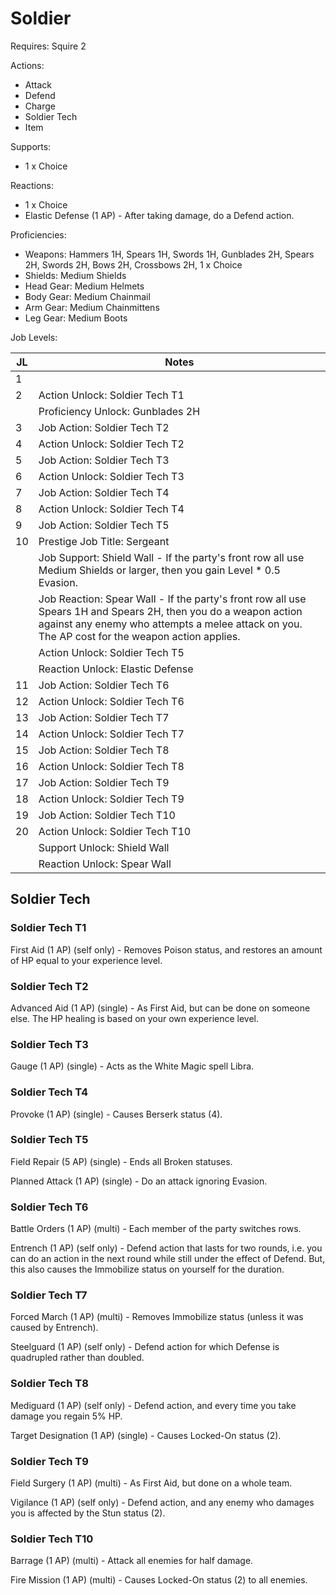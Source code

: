 # Soldier

Requires: Squire 2

Actions:

- Attack
- Defend
- Charge
- Soldier Tech
- Item

Supports:

- 1 x Choice

Reactions:

- 1 x Choice
- Elastic Defense (1 AP) - After taking damage, do a Defend action.

Proficiencies:

- Weapons: Hammers 1H, Spears 1H, Swords 1H, Gunblades 2H, Spears 2H, Swords 2H, Bows 2H, Crossbows 2H, 1 x Choice
- Shields: Medium Shields
- Head Gear: Medium Helmets
- Body Gear: Medium Chainmail
- Arm Gear: Medium Chainmittens
- Leg Gear: Medium Boots

Job Levels:

| JL | Notes |
| --- | --- |
| 1 | 
| 2 | Action Unlock: Soldier Tech T1
|   | Proficiency Unlock: Gunblades 2H
| 3 | Job Action: Soldier Tech T2
| 4 | Action Unlock: Soldier Tech T2
| 5 | Job Action: Soldier Tech T3
| 6 | Action Unlock: Soldier Tech T3
| 7 | Job Action: Soldier Tech T4
| 8 | Action Unlock: Soldier Tech T4
| 9 | Job Action: Soldier Tech T5
| 10 | Prestige Job Title: Sergeant
|    | Job Support: Shield Wall - If the party's front row all use Medium Shields or larger, then you gain Level * 0.5 Evasion.
|    | Job Reaction: Spear Wall - If the party's front row all use Spears 1H and Spears 2H, then you do a weapon action against any enemy who attempts a melee attack on you. The AP cost for the weapon action applies.
|    | Action Unlock: Soldier Tech T5
|    | Reaction Unlock: Elastic Defense
| 11 | Job Action: Soldier Tech T6
| 12 | Action Unlock: Soldier Tech T6
| 13 | Job Action: Soldier Tech T7
| 14 | Action Unlock: Soldier Tech T7
| 15 | Job Action: Soldier Tech T8
| 16 | Action Unlock: Soldier Tech T8
| 17 | Job Action: Soldier Tech T9
| 18 | Action Unlock: Soldier Tech T9
| 19 | Job Action: Soldier Tech T10
| 20 | Action Unlock: Soldier Tech T10
|    | Support Unlock: Shield Wall
|    | Reaction Unlock: Spear Wall

## Soldier Tech

### Soldier Tech T1

First Aid (1 AP) (self only) - Removes Poison status, and restores an amount of HP equal to your experience level.

### Soldier Tech T2

Advanced Aid (1 AP) (single) - As First Aid, but can be done on someone else. The HP healing is based on your own experience level.

### Soldier Tech T3

Gauge (1 AP) (single) - Acts as the White Magic spell Libra.

### Soldier Tech T4

Provoke (1 AP) (single) - Causes Berserk status (4).

### Soldier Tech T5

Field Repair (5 AP) (single) - Ends all Broken statuses.

Planned Attack (1 AP) (single) - Do an attack ignoring Evasion.

### Soldier Tech T6

Battle Orders (1 AP) (multi) - Each member of the party switches rows.

Entrench (1 AP) (self only) - Defend action that lasts for two rounds, i.e. you can do an action in the next round while still under the effect of Defend. But, this also causes the Immobilize status on yourself for the duration.

### Soldier Tech T7

Forced March (1 AP) (multi) - Removes Immobilize status (unless it was caused by Entrench).

Steelguard (1 AP) (self only) - Defend action for which Defense is quadrupled rather than doubled.

### Soldier Tech T8

Mediguard (1 AP) (self only) - Defend action, and every time you take damage you regain 5% HP.

Target Designation (1 AP) (single) - Causes Locked-On status (2).

### Soldier Tech T9

Field Surgery (1 AP) (multi) - As First Aid, but done on a whole team.

Vigilance (1 AP) (self only) - Defend action, and any enemy who damages you is affected by the Stun status (2).

### Soldier Tech T10

Barrage (1 AP) (multi) - Attack all enemies for half damage.

Fire Mission (1 AP) (multi) - Causes Locked-On status (2) to all enemies.
